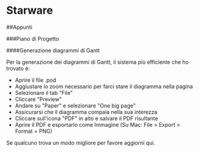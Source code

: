 # Starware

##Appunti

###Piano di Progetto

####Generazione diagrammi di Gantt

Per la generazione dei diagrammi di Gantt, il sistema più efficiente che ho trovato è:

 - Aprire il file .pod
 - Aggiustare lo zoom necessario per farci stare il diagramma nella pagina
 - Selezionare il tab "File"
 - Cliccare "Preview"
 - Andare su "Paper" e selezionare "One big page"
 - Assicurarsi che il diagramma compaia nella sua interezza
 - Cliccare sull'icona "PDF" in alto e salvare il PDF risultante
 - Aprire il PDF e esportarlo come Immagine (Su Mac: File > Export > Format = PNG)

Se qualcuno trova un modo migliore per favore aggiorni qui.
